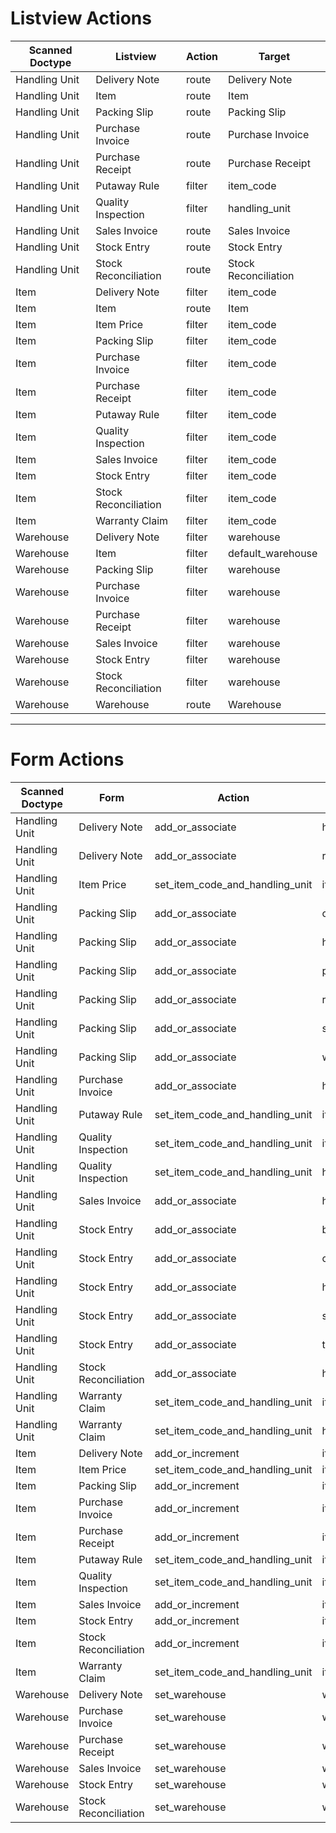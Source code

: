 <!-- Copyright (c) 2025, AgriTheory and contributors
For license information, please see license.txt-->

# Listview Actions
| Scanned Doctype | Listview              | Action | Target |
|-----------------|-----------------------|--------|--------|
|Handling Unit|Delivery Note|route|Delivery Note|
|Handling Unit|Item|route|Item|
|Handling Unit|Packing Slip|route|Packing Slip|
|Handling Unit|Purchase Invoice|route|Purchase Invoice|
|Handling Unit|Purchase Receipt|route|Purchase Receipt|
|Handling Unit|Putaway Rule|filter|item_code|
|Handling Unit|Quality Inspection|filter|handling_unit|
|Handling Unit|Sales Invoice|route|Sales Invoice|
|Handling Unit|Stock Entry|route|Stock Entry|
|Handling Unit|Stock Reconciliation|route|Stock Reconciliation|
|Item|Delivery Note|filter|item_code|
|Item|Item|route|Item|
|Item|Item Price|filter|item_code|
|Item|Packing Slip|filter|item_code|
|Item|Purchase Invoice|filter|item_code|
|Item|Purchase Receipt|filter|item_code|
|Item|Putaway Rule|filter|item_code|
|Item|Quality Inspection|filter|item_code|
|Item|Sales Invoice|filter|item_code|
|Item|Stock Entry|filter|item_code|
|Item|Stock Reconciliation|filter|item_code|
|Item|Warranty Claim|filter|item_code|
|Warehouse|Delivery Note|filter|warehouse|
|Warehouse|Item|filter|default_warehouse|
|Warehouse|Packing Slip|filter|warehouse|
|Warehouse|Purchase Invoice|filter|warehouse|
|Warehouse|Purchase Receipt|filter|warehouse|
|Warehouse|Sales Invoice|filter|warehouse|
|Warehouse|Stock Entry|filter|warehouse|
|Warehouse|Stock Reconciliation|filter|warehouse|
|Warehouse|Warehouse|route|Warehouse|

 --- 

# Form Actions
| Scanned Doctype | Form                  | Action | Target |
|-----------------|-----------------------|--------|--------|
|Handling Unit|Delivery Note|add_or_associate|handling_unit|
|Handling Unit|Delivery Note|add_or_associate|rate|
|Handling Unit|Item Price|set_item_code_and_handling_unit|item_code|
|Handling Unit|Packing Slip|add_or_associate|conversion_factor|
|Handling Unit|Packing Slip|add_or_associate|handling_unit|
|Handling Unit|Packing Slip|add_or_associate|pulled_quantity|
|Handling Unit|Packing Slip|add_or_associate|rate|
|Handling Unit|Packing Slip|add_or_associate|stock_qty|
|Handling Unit|Packing Slip|add_or_associate|warehouse|
|Handling Unit|Purchase Invoice|add_or_associate|handling_unit|
|Handling Unit|Putaway Rule|set_item_code_and_handling_unit|item_code|
|Handling Unit|Quality Inspection|set_item_code_and_handling_unit|item_code|
|Handling Unit|Quality Inspection|set_item_code_and_handling_unit|handling_unit|
|Handling Unit|Sales Invoice|add_or_associate|handling_unit|
|Handling Unit|Stock Entry|add_or_associate|basic_rate|
|Handling Unit|Stock Entry|add_or_associate|conversion_factor|
|Handling Unit|Stock Entry|add_or_associate|handling_unit|
|Handling Unit|Stock Entry|add_or_associate|s_warehouse|
|Handling Unit|Stock Entry|add_or_associate|transfer_qty|
|Handling Unit|Stock Reconciliation|add_or_associate|handling_unit|
|Handling Unit|Warranty Claim|set_item_code_and_handling_unit|item_code|
|Handling Unit|Warranty Claim|set_item_code_and_handling_unit|handling_unit|
|Item|Delivery Note|add_or_increment|item_code|
|Item|Item Price|set_item_code_and_handling_unit|item_code|
|Item|Packing Slip|add_or_increment|item_code|
|Item|Purchase Invoice|add_or_increment|item_code|
|Item|Purchase Receipt|add_or_increment|item_code|
|Item|Putaway Rule|set_item_code_and_handling_unit|item_code|
|Item|Quality Inspection|set_item_code_and_handling_unit|item_code|
|Item|Sales Invoice|add_or_increment|item_code|
|Item|Stock Entry|add_or_increment|item_code|
|Item|Stock Reconciliation|add_or_increment|item_code|
|Item|Warranty Claim|set_item_code_and_handling_unit|item_code|
|Warehouse|Delivery Note|set_warehouse|warehouse|
|Warehouse|Purchase Invoice|set_warehouse|warehouse|
|Warehouse|Purchase Receipt|set_warehouse|warehouse|
|Warehouse|Sales Invoice|set_warehouse|warehouse|
|Warehouse|Stock Entry|set_warehouse|warehouse|
|Warehouse|Stock Reconciliation|set_warehouse|warehouse|
